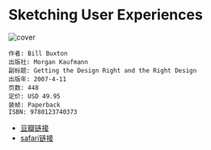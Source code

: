 # Sketching User Experiences
![cover](https://img3.doubanio.com/lpic/s4356540.jpg)

    作者: Bill Buxton 
    出版社: Morgan Kaufmann
    副标题: Getting the Design Right and the Right Design
    出版年: 2007-4-11
    页数: 448
    定价: USD 49.95
    装帧: Paperback
    ISBN: 9780123740373

- [豆瓣链接](https://book.douban.com/subject/2079208/)
- [safari链接](https://www.safaribooksonline.com/library/view/sketching-user-experiences/9780123740373/)
